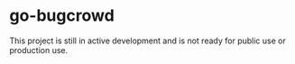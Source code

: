 # go-bugcrowd
This project is still in active development and is not ready for public use or production use.